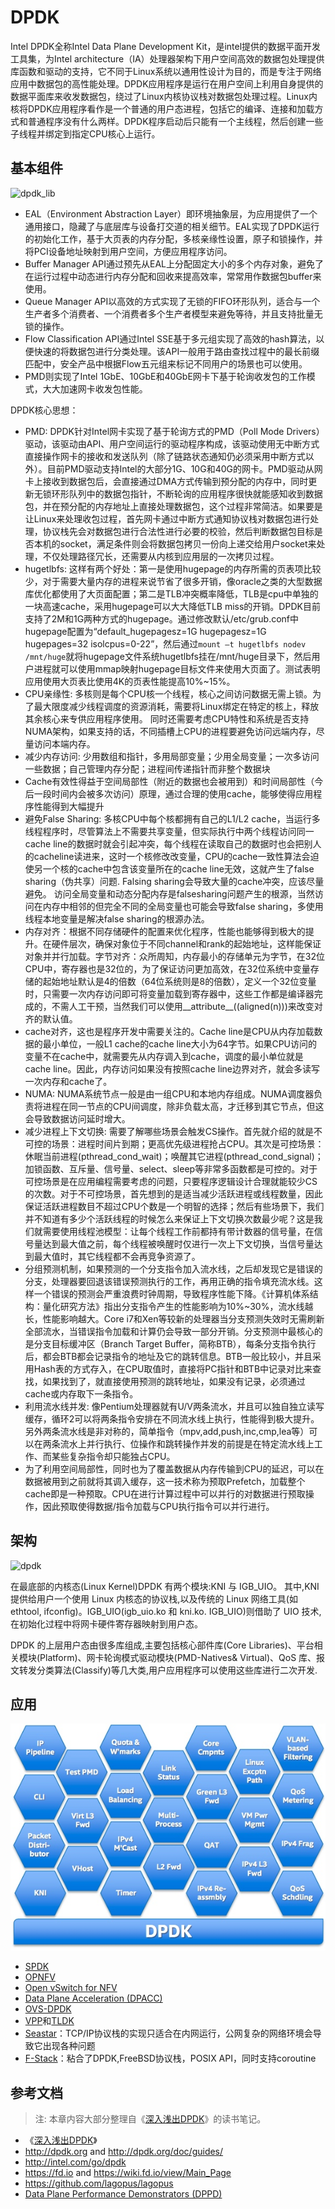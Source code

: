 # DPDK

Intel DPDK全称Intel Data Plane Development
Kit，是intel提供的数据平面开发工具集，为Intel
architecture（IA）处理器架构下用户空间高效的数据包处理提供库函数和驱动的支持，它不同于Linux系统以通用性设计为目的，而是专注于网络应用中数据包的高性能处理。DPDK应用程序是运行在用户空间上利用自身提供的数据平面库来收发数据包，绕过了Linux内核协议栈对数据包处理过程。Linux内核将DPDK应用程序看作是一个普通的用户态进程，包括它的编译、连接和加载方式和普通程序没有什么两样。DPDK程序启动后只能有一个主线程，然后创建一些子线程并绑定到指定CPU核心上运行。

## 基本组件

![dpdk\_lib](https://cloud.githubusercontent.com/assets/676637/14767274/70bb59c0-0a54-11e6-862d-2f19c721c45d.png)

-   EAL（Environment Abstraction
    Layer）即环境抽象层，为应用提供了一个通用接口，隐藏了与底层库与设备打交道的相关细节。EAL实现了DPDK运行的初始化工作，基于大页表的内存分配，多核亲缘性设置，原子和锁操作，并将PCI设备地址映射到用户空间，方便应用程序访问。
-   Buffer Manager
    API通过预先从EAL上分配固定大小的多个内存对象，避免了在运行过程中动态进行内存分配和回收来提高效率，常常用作数据包buffer来使用。
-   Queue Manager
    API以高效的方式实现了无锁的FIFO环形队列，适合与一个生产者多个消费者、一个消费者多个生产者模型来避免等待，并且支持批量无锁的操作。
-   Flow Classification API通过Intel
    SSE基于多元组实现了高效的hash算法，以便快速的将数据包进行分类处理。该API一般用于路由查找过程中的最长前缀匹配中，安全产品中根据Flow五元组来标记不同用户的场景也可以使用。
-   PMD则实现了Intel
    1GbE、10GbE和40GbE网卡下基于轮询收发包的工作模式，大大加速网卡收发包性能。

DPDK核心思想：

-   PMD: DPDK针对Intel网卡实现了基于轮询方式的PMD（Poll Mode
    Drivers）驱动，该驱动由API、用户空间运行的驱动程序构成，该驱动使用无中断方式直接操作网卡的接收和发送队列（除了链路状态通知仍必须采用中断方式以外）。目前PMD驱动支持Intel的大部分1G、10G和40G的网卡。PMD驱动从网卡上接收到数据包后，会直接通过DMA方式传输到预分配的内存中，同时更新无锁环形队列中的数据包指针，不断轮询的应用程序很快就能感知收到数据包，并在预分配的内存地址上直接处理数据包，这个过程非常简洁。如果要是让Linux来处理收包过程，首先网卡通过中断方式通知协议栈对数据包进行处理，协议栈先会对数据包进行合法性进行必要的校验，然后判断数据包目标是否本机的socket，满足条件则会将数据包拷贝一份向上递交给用户socket来处理，不仅处理路径冗长，还需要从内核到应用层的一次拷贝过程。
-   hugetlbfs:
    这样有两个好处：第一是使用hugepage的内存所需的页表项比较少，对于需要大量内存的进程来说节省了很多开销，像oracle之类的大型数据库优化都使用了大页面配置；第二是TLB冲突概率降低，TLB是cpu中单独的一块高速cache，采用hugepage可以大大降低TLB
    miss的开销。DPDK目前支持了2M和1G两种方式的hugepage。通过修改默认/etc/grub.conf中hugepage配置为“default\_hugepagesz=1G
    hugepagesz=1G hugepages=32
    isolcpus=0-22”，然后通过`mount –t hugetlbfs nodev /mnt/huge`就将hugepage文件系统hugetlbfs挂在/mnt/huge目录下，然后用户进程就可以使用mmap映射hugepage目标文件来使用大页面了。测试表明应用使用大页表比使用4K的页表性能提高10%\~15%。
-   CPU亲缘性:
    多核则是每个CPU核一个线程，核心之间访问数据无需上锁。为了最大限度减少线程调度的资源消耗，需要将Linux绑定在特定的核上，释放其余核心来专供应用程序使用。
    同时还需要考虑CPU特性和系统是否支持NUMA架构，如果支持的话，不同插槽上CPU的进程要避免访问远端内存，尽量访问本端内存。
-   减少内存访问:
    少用数组和指针，多用局部变量；少用全局变量；一次多访问一些数据；自己管理内存分配；进程间传递指针而非整个数据块
-   Cache有效性得益于空间局部性（附近的数据也会被用到）和时间局部性（今后一段时间内会被多次访问）原理，通过合理的使用cache，能够使得应用程序性能得到大幅提升
-   避免False Sharing: 多核CPU中每个核都拥有自己的L1/L2
    cache，当运行多线程程序时，尽管算法上不需要共享变量，但实际执行中两个线程访问同一cache
    line的数据时就会引起冲突，每个线程在读取自己的数据时也会把别人的cacheline读进来，这时一个核修改改变量，CPU的cache一致性算法会迫使另一个核的cache中包含该变量所在的cache
    line无效，这就产生了false sharing（伪共享）问题. Falsing
    sharing会导致大量的cache冲突，应该尽量避免。
    访问全局变量和动态分配内存是falsesharing问题产生的根源，当然访问在内存中相邻的但完全不同的全局变量也可能会导致false
    sharing，多使用线程本地变量是解决false sharing的根源办法。
-   内存对齐：根据不同存储硬件的配置来优化程序，性能也能够得到极大的提升。在硬件层次，确保对象位于不同channel和rank的起始地址，这样能保证对象并并行加载。字节对齐：众所周知，内存最小的存储单元为字节，在32位CPU中，寄存器也是32位的，为了保证访问更加高效，在32位系统中变量存储的起始地址默认是4的倍数（64位系统则是8的倍数），定义一个32位变量时，只需要一次内存访问即可将变量加载到寄存器中，这些工作都是编译器完成的，不需人工干预，当然我们可以使用\_\_attribute\_\_((aligned(n)))来改变对齐的默认值。
-   cache对齐，这也是程序开发中需要关注的。Cache
    line是CPU从内存加载数据的最小单位，一般L1 cache的cache
    line大小为64字节。如果CPU访问的变量不在cache中，就需要先从内存调入到cache，调度的最小单位就是cache
    line。因此，内存访问如果没有按照cache
    line边界对齐，就会多读写一次内存和cache了。
-   NUMA:
    NUMA系统节点一般是由一组CPU和本地内存组成。NUMA调度器负责将进程在同一节点的CPU间调度，除非负载太高，才迁移到其它节点，但这会导致数据访问延时增大。
-   减少进程上下文切换:
    需要了解哪些场景会触发CS操作。首先就介绍的就是不可控的场景：进程时间片到期；更高优先级进程抢占CPU。其次是可控场景：休眠当前进程(pthread\_cond\_wait)；唤醒其它进程(pthread\_cond\_signal)；加锁函数、互斥量、信号量、select、sleep等非常多函数都是可控的。对于可控场景是在应用编程需要考虑的问题，只要程序逻辑设计合理就能较少CS的次数。对于不可控场景，首先想到的是适当减少活跃进程或线程数量，因此保证活跃进程数目不超过CPU个数是一个明智的选择；然后有些场景下，我们并不知道有多少个活跃线程的时候怎么来保证上下文切换次数最少呢？这是我们就需要使用线程池模型：让每个线程工作前都持有带计数器的信号量，在信号量达到最大值之前，每个线程被唤醒时仅进行一次上下文切换，当信号量达到最大值时，其它线程都不会再竞争资源了。
-   分组预测机制，如果预测的一个分支指令加入流水线，之后却发现它是错误的分支，处理器要回退该错误预测执行的工作，再用正确的指令填充流水线。这样一个错误的预测会严重浪费时钟周期，导致程序性能下降。《计算机体系结构：量化研究方法》指出分支指令产生的性能影响为10%\~30%，流水线越长，性能影响越大。Core
    i7和Xen等较新的处理器当分支预测失效时无需刷新全部流水，当错误指令加载和计算仍会导致一部分开销。分支预测中最核心的是分支目标缓冲区（Branch
    Target
    Buffer，简称BTB），每条分支指令执行后，都会BTB都会记录指令的地址及它的跳转信息。BTB一般比较小，并且采用Hash表的方式存入，在CPU取值时，直接将PC指针和BTB中记录对比来查找，如果找到了，就直接使用预测的跳转地址，如果没有记录，必须通过cache或内存取下一条指令。
-   利用流水线并发:
    像Pentium处理器就有U/V两条流水，并且可以独自独立读写缓存，循环2可以将两条指令安排在不同流水线上执行，性能得到极大提升。另外两条流水线是非对称的，简单指令（mpv,add,push,inc,cmp,lea等）可以在两条流水上并行执行、位操作和跳转操作并发的前提是在特定流水线上工作、而某些复杂指令却只能独占CPU。
-   为了利用空间局部性，同时也为了覆盖数据从内存传输到CPU的延迟，可以在数据被用到之前就将其调入缓存，这一技术称为预取Prefetch，加载整个cache即是一种预取。CPU在进行计算过程中可以并行的对数据进行预取操作，因此预取使得数据/指令加载与CPU执行指令可以并行进行。

## 架构

![dpdk](https://cloud.githubusercontent.com/assets/676637/14767276/7dfb9ed8-0a54-11e6-914f-b041ddcdd40d.png)

在最底部的内核态(Linux Kernel)DPDK 有两个模块:KNI 与 IGB\_UIO。 其中,KNI
提供给用户一个使用 Linux 内核态的协议栈,以及传统的 Linux
网络工具(如ethtool, ifconfig)。IGB\_UIO(igb\_uio.ko 和 kni.ko.
IGB\_UIO)则借助了 UIO 技术,在初始化过程中将网卡硬件寄存器映射到用户态。

DPDK 的上层用户态由很多库组成,主要包括核心部件库(Core
Libraries)、平台相关模块(Platform)、网卡轮询模式驱动模块(PMD-Natives&
Virtual)、QoS
库、报文转发分类算法(Classify)等几大类,用户应用程序可以使用这些库进行二次开发.

## 应用

![](images/14893934528742.jpg)

- [SPDK](http://www.spdk.io/)
- [OPNFV](https://wiki.opnfv.org/)
- [Open vSwitch for NFV](https://wiki.opnfv.org/display/ovsnfv/Open+vSwitch+For+NFV+Home)
- [Data Plane Acceleration (DPACC)](https://wiki.opnfv.org/display/dpacc/DPACC+Home)
- [OVS-DPDK](ovs-dpdk.html)
- [VPP](http://fd.io)和[TLDK](https://wiki.fd.io/view/TLDK)
- [Seastar](http://www.seastar-project.org)：TCP/IP协议栈的实现只适合在内网运行，公网复杂的网络环境会导致它出现各种问题
- [F-Stack](http://www.f-stack.org/)：粘合了DPDK,FreeBSD协议栈，POSIX API，同时支持coroutine

## 参考文档

> 注: 本章内容大部分整理自《[深入浅出DPDK](https://www.amazon.cn/%E5%9B%BE%E4%B9%A6/dp/B01FQ9SMZO)》的读书笔记。

- 《[深入浅出DPDK](https://www.amazon.cn/%E5%9B%BE%E4%B9%A6/dp/B01FQ9SMZO)》
- <http://dpdk.org> and <http://dpdk.org/doc/guides/>
- <http://intel.com/go/dpdk>
- <https://fd.io> and <https://wiki.fd.io/view/Main_Page>
- <https://github.com/lagopus/lagopus>
- [Data Plane Performance Demonstrators (DPPD)](https://01.org/zh/intel-data-plane-performance-demonstrators?langredirect=1)

